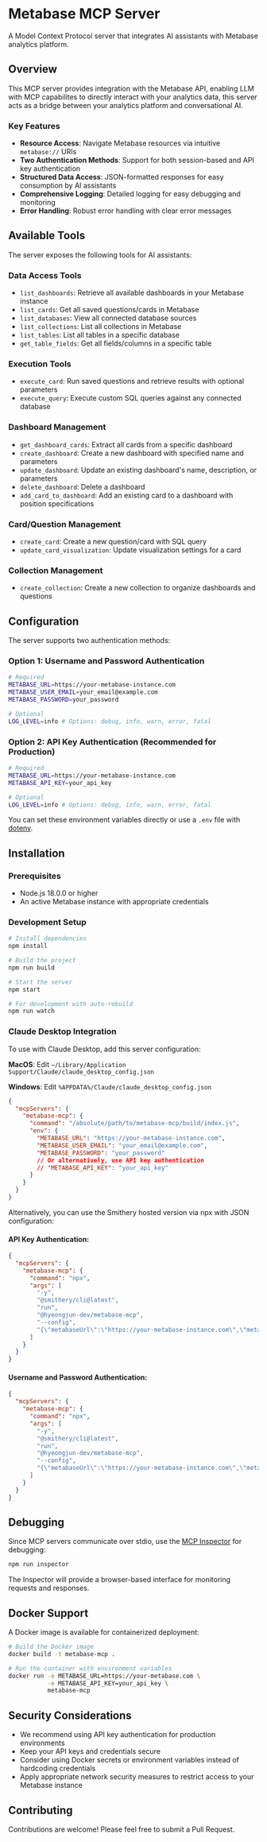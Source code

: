 # Metabase MCP Server

A Model Context Protocol server that integrates AI assistants with Metabase analytics platform.

## Overview

This MCP server provides integration with the Metabase API, enabling LLM with MCP capabilites to directly interact with your analytics data, this server acts as a bridge between your analytics platform and conversational AI.

### Key Features

- **Resource Access**: Navigate Metabase resources via intuitive `metabase://` URIs
- **Two Authentication Methods**: Support for both session-based and API key authentication
- **Structured Data Access**: JSON-formatted responses for easy consumption by AI assistants
- **Comprehensive Logging**: Detailed logging for easy debugging and monitoring
- **Error Handling**: Robust error handling with clear error messages

## Available Tools

The server exposes the following tools for AI assistants:

### Data Access Tools
- `list_dashboards`: Retrieve all available dashboards in your Metabase instance
- `list_cards`: Get all saved questions/cards in Metabase
- `list_databases`: View all connected database sources
- `list_collections`: List all collections in Metabase
- `list_tables`: List all tables in a specific database
- `get_table_fields`: Get all fields/columns in a specific table

### Execution Tools
- `execute_card`: Run saved questions and retrieve results with optional parameters
- `execute_query`: Execute custom SQL queries against any connected database

### Dashboard Management
- `get_dashboard_cards`: Extract all cards from a specific dashboard
- `create_dashboard`: Create a new dashboard with specified name and parameters
- `update_dashboard`: Update an existing dashboard's name, description, or parameters
- `delete_dashboard`: Delete a dashboard
- `add_card_to_dashboard`: Add an existing card to a dashboard with position specifications

### Card/Question Management
- `create_card`: Create a new question/card with SQL query
- `update_card_visualization`: Update visualization settings for a card

### Collection Management
- `create_collection`: Create a new collection to organize dashboards and questions

## Configuration

The server supports two authentication methods:

### Option 1: Username and Password Authentication

```bash
# Required
METABASE_URL=https://your-metabase-instance.com
METABASE_USER_EMAIL=your_email@example.com
METABASE_PASSWORD=your_password

# Optional
LOG_LEVEL=info # Options: debug, info, warn, error, fatal
```

### Option 2: API Key Authentication (Recommended for Production)

```bash
# Required
METABASE_URL=https://your-metabase-instance.com
METABASE_API_KEY=your_api_key

# Optional
LOG_LEVEL=info # Options: debug, info, warn, error, fatal
```

You can set these environment variables directly or use a `.env` file with [dotenv](https://www.npmjs.com/package/dotenv).

## Installation

### Prerequisites

- Node.js 18.0.0 or higher
- An active Metabase instance with appropriate credentials

### Development Setup

```bash
# Install dependencies
npm install

# Build the project
npm run build

# Start the server
npm start

# For development with auto-rebuild
npm run watch
```

### Claude Desktop Integration

To use with Claude Desktop, add this server configuration:

**MacOS**: Edit `~/Library/Application Support/Claude/claude_desktop_config.json`

**Windows**: Edit `%APPDATA%/Claude/claude_desktop_config.json`

```json
{
  "mcpServers": {
    "metabase-mcp": {
      "command": "/absolute/path/to/metabase-mcp/build/index.js",
      "env": {
        "METABASE_URL": "https://your-metabase-instance.com",
        "METABASE_USER_EMAIL": "your_email@example.com",
        "METABASE_PASSWORD": "your_password"
        // Or alternatively, use API key authentication
        // "METABASE_API_KEY": "your_api_key"
      }
    }
  }
}
```

Alternatively, you can use the Smithery hosted version via npx with JSON configuration:

#### API Key Authentication:

```json
{
  "mcpServers": {
    "metabase-mcp": {
      "command": "npx",
      "args": [
        "-y",
        "@smithery/cli@latest",
        "run",
        "@hyeongjun-dev/metabase-mcp",
        "--config",
        "{\"metabaseUrl\":\"https://your-metabase-instance.com\",\"metabaseApiKey\":\"your_api_key\",\"metabasePassword\":\"\",\"metabaseUserEmail\":\"\"}"
      ]
    }
  }
}
```

#### Username and Password Authentication:

```json
{
  "mcpServers": {
    "metabase-mcp": {
      "command": "npx",
      "args": [
        "-y",
        "@smithery/cli@latest",
        "run",
        "@hyeongjun-dev/metabase-mcp",
        "--config",
        "{\"metabaseUrl\":\"https://your-metabase-instance.com\",\"metabaseApiKey\":\"\",\"metabasePassword\":\"your_password\",\"metabaseUserEmail\":\"your_email@example.com\"}"
      ]
    }
  }
}
```

## Debugging

Since MCP servers communicate over stdio, use the [MCP Inspector](https://github.com/modelcontextprotocol/inspector) for debugging:

```bash
npm run inspector
```

The Inspector will provide a browser-based interface for monitoring requests and responses.

## Docker Support

A Docker image is available for containerized deployment:

```bash
# Build the Docker image
docker build -t metabase-mcp .

# Run the container with environment variables
docker run -e METABASE_URL=https://your-metabase.com \
           -e METABASE_API_KEY=your_api_key \
           metabase-mcp
```

## Security Considerations

- We recommend using API key authentication for production environments
- Keep your API keys and credentials secure
- Consider using Docker secrets or environment variables instead of hardcoding credentials
- Apply appropriate network security measures to restrict access to your Metabase instance

## Contributing

Contributions are welcome! Please feel free to submit a Pull Request.
